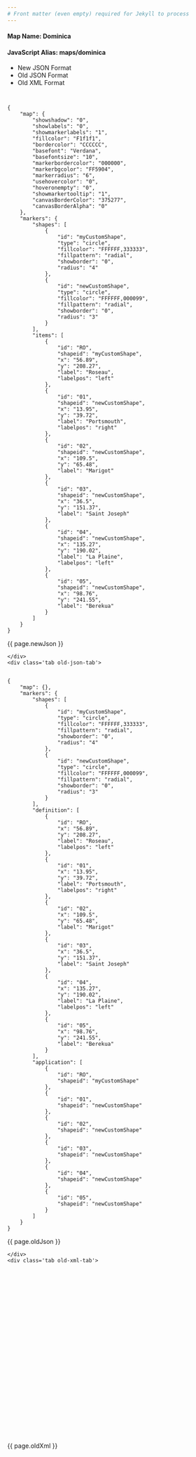 ```yaml
---
# Front matter (even empty) required for Jekyll to process
---
```


#### Map Name: Dominica

#### JavaScript Alias: maps/dominica


<div class="code-wrapper">
<ul class='code-tabs'>
    <li class='active'>
        <a data-toggle='new-json'>New JSON Format</a>
    </li>
    <li>
        <a data-toggle='old-json'>Old JSON Format</a>
    </li>
    <li>
        <a data-toggle='old-xml'>Old XML Format</a>
    </li>
</ul>
<div class='tab-content'>
    <pre class='plain-code'></pre>
    <div class='tab new-json-tab active'>
<pre><code class="language-javascript">
{
    "map": {
        "showshadow": "0",
        "showlabels": "0",
        "showmarkerlabels": "1",
        "fillcolor": "F1f1f1",
        "bordercolor": "CCCCCC",
        "basefont": "Verdana",
        "basefontsize": "10",
        "markerbordercolor": "000000",
        "markerbgcolor": "FF5904",
        "markerradius": "6",
        "usehovercolor": "0",
        "hoveronempty": "0",
        "showmarkertooltip": "1",
        "canvasBorderColor": "375277",
        "canvasBorderAlpha": "0"
    },
    "markers": {
        "shapes": [
            {
                "id": "myCustomShape",
                "type": "circle",
                "fillcolor": "FFFFFF,333333",
                "fillpattern": "radial",
                "showborder": "0",
                "radius": "4"
            },
            {
                "id": "newCustomShape",
                "type": "circle",
                "fillcolor": "FFFFFF,000099",
                "fillpattern": "radial",
                "showborder": "0",
                "radius": "3"
            }
        ],
        "items": [
            {
                "id": "RO",
                "shapeid": "myCustomShape",
                "x": "56.89",
                "y": "208.27",
                "label": "Roseau",
                "labelpos": "left"
            },
            {
                "id": "01",
                "shapeid": "newCustomShape",
                "x": "13.95",
                "y": "39.72",
                "label": "Portsmouth",
                "labelpos": "right"
            },
            {
                "id": "02",
                "shapeid": "newCustomShape",
                "x": "109.5",
                "y": "65.48",
                "label": "Marigot"
            },
            {
                "id": "03",
                "shapeid": "newCustomShape",
                "x": "36.5",
                "y": "151.37",
                "label": "Saint Joseph"
            },
            {
                "id": "04",
                "shapeid": "newCustomShape",
                "x": "135.27",
                "y": "190.02",
                "label": "La Plaine",
                "labelpos": "left"
            },
            {
                "id": "05",
                "shapeid": "newCustomShape",
                "x": "98.76",
                "y": "241.55",
                "label": "Berekua"
            }
        ]
    }
}
</code></pre>


<p class='text-success'>{{ page.newJson }}</p>

    </div>
    <div class='tab old-json-tab'>
<pre><code class="language-javascript">
{
    "map": {},
    "markers": {
        "shapes": [
            {
                "id": "myCustomShape",
                "type": "circle",
                "fillcolor": "FFFFFF,333333",
                "fillpattern": "radial",
                "showborder": "0",
                "radius": "4"
            },
            {
                "id": "newCustomShape",
                "type": "circle",
                "fillcolor": "FFFFFF,000099",
                "fillpattern": "radial",
                "showborder": "0",
                "radius": "3"
            }
        ],
        "definition": [
            {
                "id": "RO",
                "x": "56.89",
                "y": "208.27",
                "label": "Roseau",
                "labelpos": "left"
            },
            {
                "id": "01",
                "x": "13.95",
                "y": "39.72",
                "label": "Portsmouth",
                "labelpos": "right"
            },
            {
                "id": "02",
                "x": "109.5",
                "y": "65.48",
                "label": "Marigot"
            },
            {
                "id": "03",
                "x": "36.5",
                "y": "151.37",
                "label": "Saint Joseph"
            },
            {
                "id": "04",
                "x": "135.27",
                "y": "190.02",
                "label": "La Plaine",
                "labelpos": "left"
            },
            {
                "id": "05",
                "x": "98.76",
                "y": "241.55",
                "label": "Berekua"
            }
        ],
        "application": [
            {
                "id": "RO",
                "shapeid": "myCustomShape"
            },
            {
                "id": "01",
                "shapeid": "newCustomShape"
            },
            {
                "id": "02",
                "shapeid": "newCustomShape"
            },
            {
                "id": "03",
                "shapeid": "newCustomShape"
            },
            {
                "id": "04",
                "shapeid": "newCustomShape"
            },
            {
                "id": "05",
                "shapeid": "newCustomShape"
            }
        ]
    }
}
</code></pre>


<p class='text-success'>{{ page.oldJson }}</p>

    </div>
    <div class='tab old-xml-tab'>
<pre><code class="language-html">
<map>
	<markers>
	   <shapes>
	       <shape id='myCustomShape' type='circle' fillColor='FFFFFF,333333' fillPattern='radial' showBorder='0' radius='4'/>
		   <shape id='newCustomShape' type='circle' fillColor='FFFFFF,000099' fillPattern='radial' showBorder='0' radius='3'/>
		</shapes>
		<definition>
			<marker id='RO' x='56.89' y='208.27' label='Roseau' labelpos='left'  />
			<marker id='01' x='13.95' y='39.72' label='Portsmouth' labelPos='right'  />
			<marker id='02' x='109.5' y='65.48' label='Marigot'  />
			<marker id='03' x='36.5' y='151.37' label='Saint Joseph'  />
			<marker id='04' x='135.27' y='190.02' label='La Plaine' labelPos='left' />
			<marker id='05' x='98.76' y='241.55' label='Berekua'  />

		</definition>
		<application>
			<marker id='RO' shapeId='myCustomShape'  />
			<marker id='01' shapeId='newCustomShape'  />
			<marker id='02' shapeId='newCustomShape'  />
			<marker id='03' shapeId='newCustomShape'  />
			<marker id='04' shapeId='newCustomShape'  />
			<marker id='05' shapeId='newCustomShape'  />

		</application>
	</markers>
</map>
</code></pre>

<p class='text-success'>{{ page.oldXml }}</p>

</div>
</div>
</div>
